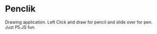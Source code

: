 # Penclik
Drawing application. Left Click and draw for pencil and slide over for pen.  Just P5.JS fun.

